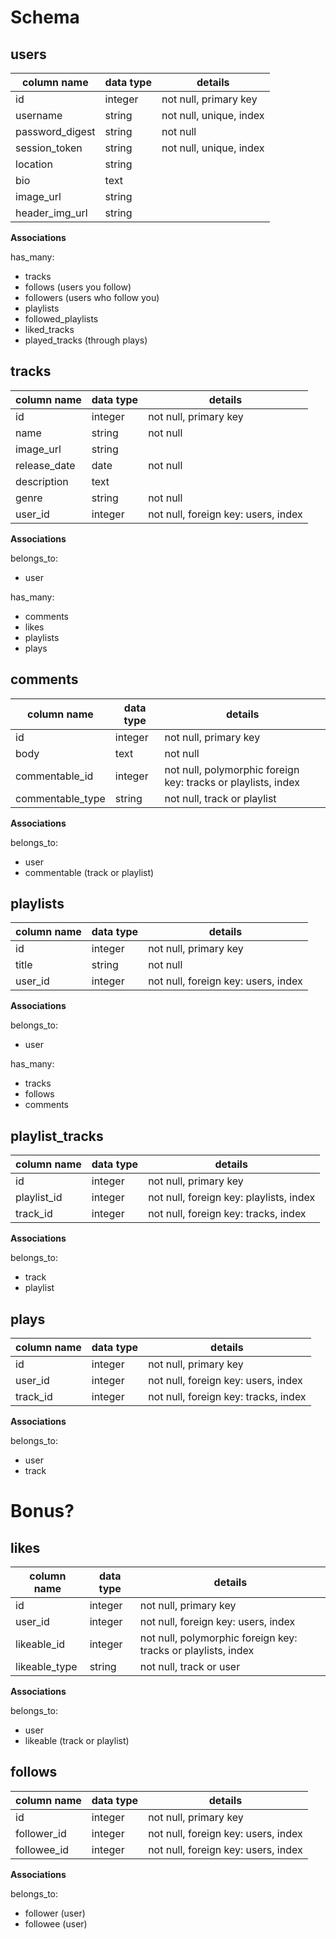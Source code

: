 # Schema

## users
column name     | data type | details
----------------|-----------|-----------------------
id              | integer   | not null, primary key
username        | string    | not null, unique, index
password_digest | string    | not null
session_token   | string    | not null, unique, index
location        | string    |
bio             | text      |
image_url       | string    |
header_img_url  | string    |

**Associations**

has_many:
* tracks
* follows (users you follow)
* followers (users who follow you)
* playlists
* followed_playlists
* liked_tracks
* played_tracks (through plays)


## tracks
column name     | data type | details
----------------|-----------|-----------------------
id              | integer   | not null, primary key
name            | string    | not null
image_url       | string    |
release_date    | date      | not null
description     | text      |
genre           | string    | not null
user_id         | integer   | not null, foreign key: users, index

**Associations**

belongs_to:
* user

has_many:
* comments
* likes
* playlists
* plays

## comments
column name     | data type | details
----------------|-----------|-----------------------
id              | integer   | not null, primary key
body            | text      | not null
commentable_id  | integer   | not null, polymorphic foreign key: tracks or playlists, index
commentable_type| string    | not null, track or playlist

**Associations**

belongs_to:
* user
* commentable (track or playlist)

## playlists
column name     | data type | details
----------------|-----------|-----------------------
id              | integer   | not null, primary key
title           | string    | not null
user_id         | integer   | not null, foreign key: users, index

**Associations**

belongs_to:
* user

has_many:
* tracks
* follows
* comments

## playlist_tracks
column name     | data type | details
----------------|-----------|-----------------------
id              | integer   | not null, primary key
playlist_id     | integer   | not null, foreign key: playlists, index
track_id        | integer   | not null, foreign key: tracks, index

**Associations**

belongs_to:
* track
* playlist


## plays
column name     | data type | details
----------------|-----------|-----------------------
id              | integer   | not null, primary key
user_id         | integer   | not null, foreign key: users, index
track_id        | integer   | not null, foreign key: tracks, index

**Associations**

belongs_to:
* user
* track

# Bonus?

## likes
column name     | data type | details
----------------|-----------|-----------------------
id              | integer   | not null, primary key
user_id         | integer   | not null, foreign key: users, index
likeable_id     | integer   | not null, polymorphic foreign key: tracks or playlists, index
likeable_type   | string    | not null, track or user

**Associations**

belongs_to:
* user
* likeable (track or playlist)

## follows
column name     | data type | details
----------------|-----------|-----------------------
id              | integer   | not null, primary key
follower_id     | integer   | not null, foreign key: users, index
followee_id     | integer   | not null, foreign key: users, index

**Associations**

belongs_to:
* follower (user)
* followee (user)
